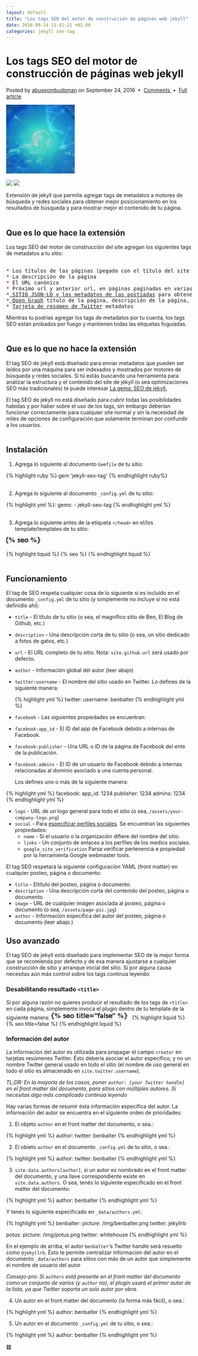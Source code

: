 ```yaml
---
layout: default
title: "Los tags SEO del motor de construcción de páginas web jekyll"
date: 2016-09-24 13:41:21 +02:00
categories: jekyll seo-tag
---
```



# Los tags SEO del motor de construcción de páginas web jekyll

<html><p class="meta">Posted by <a href="//abuseombudsman.github.io">abuseombudsman</a> on September 24, 2016
				&nbsp;&bull;&nbsp; <a href="#" class="comments">Comments </a> &nbsp;&bull;&nbsp; <a href="permalink'" class="permalink">Full article</a>
		</p><p><img src="/images/zodìaco.jpg" width="186" height="186" alt="" class="alignleft border" /></p>
<p><a href="//badge.fury.io/rb/jekyll-seo-tag"><img src="//badge.fury.io/rb/jekyll-seo-tag.svg"></a>  <a href="//travis-ci.org/jekyll/jekyll-seo-tag"><img src="//travis-ci.org/jekyll/jekyll-seo-tag.svg"></a></p></html>

Extensión de jekyll que permite agregar tags de metadatos a motores de búsqueda y redes sociales
para obtener mejor posicionamiento en los resultados de búsqueda y para mostrar mejor el contenido de tu página.<br><br>

## Que es lo que hace la extensión

Los tags SEO del motor de construcción del site agregan los siguientes tags de metadatos a tu sitio:<br><br>
<pre><span style="color: #810A0A;">*</span><span> Los títulos de las páginas (pegado con el título del site si éste existiese)</span>
<span style="color: #810A0A;">*</span><span> La descripción de la página</span>
<span style="color: #810A0A;">*</span><span> El URL canónico</span>
<span style="color: #810A0A;">*</span><span> Próximo url y anterior url, en páginas paginadas en varias páginas </span>
<span style="color: #810A0A;">*</span><a href="//developers.google.com/structured-data/"><span style="color #4439DC;"> SITIO JSON-LD y los metadatos de las postiadas</span></a> para obtener un indexing más completado
<span style="color: #810A0A;">*</span><a href="//ogp.me/"><span style="color #4439DC;"> Open Graph</span></a> título de la página, descripción de la página, título del sitio y URL:es (de Facebook, LinkedIn, etc)
<span style="color: #810A0A;">*</span> <a href="//dev.twitter.com/cards/overview"><span style="color #4439DC;">Tarjeta de resúmen de Twitter</span></a> metadatos</pre>

Mientras tu podrías agregar los tags de metadatos por tu cuenta, los tags SEO están probados por fuego y mantienen todas las etiquetas foguiadas.<br><br>

## Que es lo que no hace la extensión

El tag SEO de jekyll está diseñado para enviar metadatos que pueden ser leídos por una máquina para ser indexados y mostrados por motores de búsqueda y redes sociales. Si tú estás buscando una herramienta para analizar la estructura y el contenido del site de jekyll (o sea optimizaciones SEO más tradicionales) te puede interesar <a href="//github.com/pmarsceill/jekyll-seo-gem"><span style="color #4439DC;">La gema: SEO de jekyll. </span></a>

El tag SEO de jekyll no está diseñado para cubrir todas las posibilidades habidas y por haber sobre el uso de los tags, sin embargo deberían funcionar correctamente para cualquier site normal y sin la necesidad de miles de opciones de configuración que solamente terminan por confundir a los usuarios.
<br><br>


## Instalación

1. Agrega lo siguiente al documento `Gemfile` de tu sitio:

  {% highlight ruby %}
  gem 'jekyll-seo-tag'
  {% endhighlight ruby%}<br><br>

2. Agrega lo siguiente al documento `_config.yml` de tu sitio:

  {% highlight yml %}:
  gems:
    	- jekyll-seo-tag
  {% endhighlight yml %}<br><br>

3. Agrega lo siguiente antes de la etiqueta `</head>` en el/los template/templates de tu sitio:
<img src="/images/what.jpg" />

  {% highlight liquid %}
  {% seo %}
  {% endhighlight liquid %}<br><br>

## Funcionamiento

El tag de SEO respeta cualquier cosa de lo siguiente si es incluído en el documento `_config.yml` de tu sitio (y simplemente no incluye si no está definidio ahí):

* `title` - El título de tu sitio (o sea, el magnífico sitio de Ben, El Blog de Github, etc.)
* `description` - Una descripción corta de tu sitio (o sea, un sitio dedicado a fotos de gatos, etc.)
* `url` - El URL completo de tu sitio. Nota: `site.github.url` será usado por defecto.
* `author` - Información global del autor (leer abajo)
* `twitter:username` - El nombre del sitio usado en Twitter. Lo defines de la siguiente manera:

  {% highlight yml %}
  twitter:
    username: benbalter
  {% endhighlight yml %}

* `facebook` - Las siguientes propiedades se encuentran:
* `facebook:app_id` - El ID del app de Facebook debido a internas de Facebook.
* `facebook:publisher` - Una URL o ID de la página de Facebook del ente de la publicación.
* `facebook:admins` - El ID de un usuario de Facebook debido a internas relacionadas al dominio asociado a una cuenta personal.

  Los defines uno o más de la siguiente manera:

{% highlight yml %}
  facebook:
    app_id: 1234
    publisher: 1234
    admins: 1234
{% endhighlight yml %}

* `logo` - URL de un logo general para todo el sitio (o sea, `/assets/your-company-logo.png`)
* `social` - Para <a href="//developers.google.com/structured-data/customize/social-profiles"><span>especificar perfiles sociales</span></a>. Se encuentran las siguientes propiedades:
   * `name` - Si el usuario o la organización difiere del nombre del sitio.
   * `links` - Un conjunto de enlaces a los perfiles de los medios sociales.
   * `google_site_verification` Parsa verificar pertenencia e propiedad por la herramienta Google webmaster tools.

El tag SEO respetará la siguiente configuración YAML (front matter) en cualquier posteo, página o documento:

* `title` - Eltítulo del posteo, página o documento.
* `description` - Una descripción corta del contenido del posteo, página o documento.
* `image` - URL de cualquier imágen asociada al posteo, página o documento (o sea, `/assets/page-pic.jpg`)
* `author` - Información específica del autor del posteo, página o documento (leer abajo.)

## Uso avanzado

El tag SEO de jekyll está diseñado para implementar SEO de la mejor forma que se recomienda por defecto y de esa manera ajustarse a cualquier construcción de sitio y arranque inicial del sitio. Si por alguna causa necesitas aún más control sobre los tags continúa leyendo:

### Desabilitando resultado `<title>`

Si por alguna razón no quieres producir el resultado de los tags de  `<title>` en cada página, simplemente invoca el plugin dentro de tu template de la siguiente manera:
<img src="/images/title-false.jpg" />
{% highlight liquid %}
{% seo title=false %}
{% endhighlight liquid %}

### Información del autor

La información del autor es utilizada para propagar el campo `creator` en tarjetas resúmenes Twitter. Ésto debería asociar el autor específico, y no un nombre Twitter general usado en todo el sitio (el nombre de uso general en todo el sitio es almacenado en `site.twitter.username`).

*TL;DR: En la mayoría de los casos, poner `author: [your Twitter handle]` en el front matter del documento, para sitios con múltiples autores. Si necesitas algo más complicado continúa leyendo*

Hay varias formas de resumir ésta información específica del autor. La información del autor se encuentra en el siguiente orden de prioridades:

1. El objeto `author` en el front matter del documento, o sea.:

  {% highlight yml %}
  author:
    twitter: benbalter
  {% endhighlight yml %}

2. El obieto `author` en el documento `_config.yml` de tu sitio, o sea.:

  {% highlight yml %}
  author:
    twitter: benbalter
  {% endhighlight yml %}

3. `site.data.authors[author]`, si un autor es nombrado en el front matter del documento, y una llave correspondiente existe en `site.data.authors`. O sea, tenés lo siguiente especificado en el front matter del documento:

  {% highlight yml %}
  author: benbalter
  {% endhighlight yml %}

  Y tenés lo siguiente especificado en `_data/authors.yml`:

  {% highlight yml %}
  benbalter:
    picture: /img/benbalter.png
    twitter: jekyllrb

  potus:
    picture: /img/potus.png
    twitter: whitehouse
  {% endhighlight yml %}

En el ejemplo de arriba, el autor `benbalter`'s Twitter handle será resuelto como `@jekyllrb`. Ésto te permite centralizar información del autor en el documento `_data/authors` para sitios con más de un autor que simplemente el nombre de usuario del autor

  *Consejo-pro: Si `authors` está presente en el front matter del documento como un conjunto de varios (y `author` no), el plugin usará el primer autor de la lista, ya que Twitter soporta un solo autor por obra.*


4. Un autor en el front matter del documento (la forma más fácil), o sea.:

  {% highlight yml %}
  author: benbalter
  {% endhighlight yml %}

5. Un autor en el documento `_config.yml` de tu sitio, o sea.:

  {% highlight yml %}
  author: benbalter
  {% endhighlight yml %}

䲜









